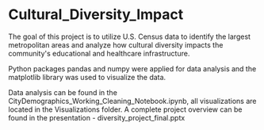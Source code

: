 # Cultural_Diversity_Impact

The goal of this project is to utilize U.S. Census data to identify the largest metropolitan areas and analyze how cultural diversity impacts the community's educational and healthcare infrastructure. 

Python packages pandas and numpy were applied for data analysis and the matplotlib library was used to visualize the data. 

Data analysis can be found in the CityDemographics_Working_Cleaning_Notebook.ipynb, all visualizations are located in the Visualizations folder. A complete project overview can be found in the presentation - diversity_project_final.pptx

